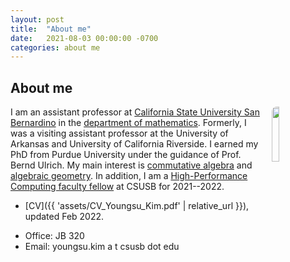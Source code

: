 ```yaml
---
layout: post
title:  "About me"
date:   2021-08-03 00:00:00 -0700
categories: about me
---
```

<style type="text/css">
  /* p {
    border: 1px solid black;
  } */
  img {
  border-radius: 8px;
  }
</style>

## About me
<img style="float: right; margin: 0px 10px 15px 15px;" src="{{ 'assets/myImage.jpg' | relative_url }}" width="15%" />I am an assistant professor at [California State University San Bernardino](https://www.csusb.edu/) in the [department of mathematics](https://www.csusb.edu/mathematics). Formerly, I was a visiting assistant professor at the University of Arkansas and University of California Riverside. I earned my PhD from Purdue University under the guidance of Prof. Bernd Ulrich.  My main interest is [commutative algebra](https://en.wikipedia.org/wiki/Commutative_algebra) and [algebraic geometry](https://en.wikipedia.org/wiki/Algebraic_geometry). In addition, I am a [High-Performance Computing faculty fellow](https://www.csusb.edu/academic-technologies-innovation/xreal-lab-and-high-performance-computing/high-performance-0) at CSUSB for 2021--2022. 

* [CV]({{ 'assets/CV_Youngsu_Kim.pdf' | relative_url }}), updated Feb 2022.
<!-- * {{ 'assets/CV_Youngsu_Kim.pdf' | relative_url }} -->
* Office: JB 320
* Email: youngsu.kim a t csusb dot edu
<!-- <img src="{{ 'assets/myImage.jpg' | relative_url }}" width="200"> -->
<!-- | prepend : site.baseurl | prepend: site.url -->